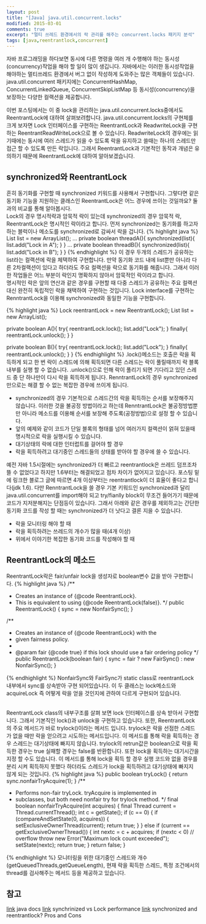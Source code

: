 ```yaml
---
layout: post
title: "[Java] java.util.concurrent.locks"
modified: 2015-03-01
comments: true
excerpt: "멀티 쓰레드 환경에서의 락 관리를 해주는 concurrent.locks 패키지 분석"
tags: [java,reentrantlock,concurrent]
---
```


 자바 프로그래밍을 하다보면 동시에 다른 명령을 여러 개 수행해야 하는 동시성(concurrency)작업을 해야 할 일이 많이 생깁니다. 자바에서는 이러한 동시성작업을 해야하는 멀티쓰레드 환경에서 버그 없이 작성하게 도와주는 많은 객체들이 있습니다. java.util.concurrent 패키지에는 ConcurrentHashMap, ConcurrentLinkedQueue, ConcurrentSkipListMap 등 동시성(concurrency)을 보장하는 다양한 컬랙션을 제공합니다.
 
 
 이번 포스팅에서는 이 중 lock을 관리하는 java.util.concurrent.locks중에서도 ReentrantLock에 대하여 살펴보려합니다. java.util.concurrent.locks의 구현체를 크게 보자면 Lock 인터페이스를 구현하는 ReentrantLock과 ReadwriteLock을 구현하는 ReentrantReadWriteLock으로 볼 수 있습니다. ReadwriteLock의 경우에는 읽기때에는 동시에 여러 스레드가 읽을 수 있도록 락을 유지하고 쓸때는 하나의 스레드만 접근 할 수 있도록 만든 락입니다. 그래서 ReentrantLock과 기본적인 동작과 개념은 유의하기 때문에 ReentrantLock에 대하여 알아보겠습니다.  

## synchronized와 ReentrantLock
흔히 동기화를 구현할 때 synchronized 키워드를 사용해서 구현합니다. 그렇다면 같은 동기화 기능을 지원하는 클래스인 ReentrantLock은 어느 경우에 쓰이는 것일까요? 둘과의 비교를 통해 알아봅시다.<br/>
Lock의 경우 명시적락과 암묵적 락이 있는데 synchronized의 경우 암묵적 락, ReentrantLock은 명시적인 락이라고 합니다. 먼저 synchronized는 동기화를 하고자하는 블럭이나 메소도를 synchronized로 감싸서 락을 겁니다.
{% highlight java %}
List<String> list = new ArrayList<String>();
...
private boolean threadA(){
	synchronized(list){
		list.add("Lock in A");
	}
}
...
private boolean threadB(){
	synchronized(list){
		list.add("Lock in B");
	}
}
{% endhighlight %}
이 경우 두개의 스레드가 공유하는 list라는 컬랙션에 락을 체택하여 구현합니다. 만약 동기화 코드 내에 list뿐만 아니라 다른 2차컬랙션이 있다고 하더라도 주요 컬랙션을 락으로 동기화를 해줍니다. 그래서 이러한 작업들은 어느 부분이 락인지 명확하지 않아서 암묵적인 락이라고 합니다. <br/>
명시적인 락은 앞의 연산과 같은 경우를 구현할 때 다중 스레드가 공유하는 주요 컬랙션 대신 완전히 독립적인 락을 채택하여 구현하는 것입니다. Lock interface를 구현하는 RenntrantLock을 이용해 synchronized와 동일한 기능을 구현합니다. 

{% highlight java %}
Lock reentrantLock = new ReentrantLock();
List<String> list = new ArrayList<String>();

private boolean A(){
	try{
		reentrantLock.lock();
		list.add("Lock");
	}
	finally{
		reentrantLock.unlock();
	}
}

private boolean B(){
	try{
		reentrantLock.lock();
		list.add("Lock");
	}
	finally{
		reentrantLock.unlock();
	}
}
{% endhighlight %}
.lock()메소드는 호출은 락을 획득하게 되고 한 번 락이 스레드에 의해 획득되면 다른 스레드는 락이 풀릴때까지 락 블록 내부를 실행 할 수 없습니다. .unlock()으로 인해 락이 풀리기 되면 기다리고 있던 스레드 중 단 하나만이 다시 락을 획득하게 됩니다. RenntrantLock의 경우 synchronized만으로는 해결 할 수 없는 복잡한 경우에 쓰이게 됩니다. 

* synchronized의 경우 기본적으로 스레드간의 락을 획득하는 순서를 보장해주지 않습니다. 이러한 것을 불공정 방법이라고 하는데 RenntrantLock은 불공정방법뿐만 아니라 메소드를 이용해 순서를 보장해 주도록(공정방법)으로 설정 할 수 있습니다.
* 앞의 예제와 같이 코드가 단일 블록의 형태를 넘어 여러가지 컬랙션이 얽혀 있을때 명시적으로 락을 실행시킬 수 있습니다. 
* 대기상태의 락에 대한 인터럽트를 걸어야 할 경우 
* 락을 획득하려고 대기중인 스레드들의 상태를 받아야 할 경우에 쓸 수 있습니다. 

예전 자바 1.5시절에는 synchronized가 더 빠르고 reentrantlock은 쓰레드 덤프조차 뜰 수 없었다고 하지만 1.6부터는 해결되었고 점차 차이가 없어지고 있습니다. 포스팅 밑에 링크한 블로그 글에 따르면 4개 이상부터는 reentrantlock이 더 효율이 좋다고 합니다(jdk 1.6). 다만 RenntrantLock을 쓸 경우 기본 키워드인 synchronized과 달리 java.util.concurrent를 import해야 되고 try/fianlly block이 무조건 들어가기 때문에 코드가 지저분해지는 단점등이 있습니다.
그래서 아래와 같은 경우를 제외하고는 간단한 동기화 코드를 작성 할 때는 synchronized가 더 낫다고 결론 지을 수 있습니다. 

* 락을 모니터링 해야 할 때
* 락을 획득하려는 쓰레드의 개수가 많을 때(4개 이상)
* 위에서 이야기한 복잡한 동기화 코드를 작성해야 할 때 


## ReentrantLock의 메소드 
ReentrantLock락은 fair/unfair lock을 생성자로 boolean변수 값을 받아 구현합니다.
{% highlight java %}
/**
 * Creates an instance of {@code ReentrantLock}.
 * This is equivalent to using {@code ReentrantLock(false)}.
 */
public ReentrantLock() {
    sync = new NonfairSync();
}

/**
 * Creates an instance of {@code ReentrantLock} with the
 * given fairness policy.
 *
 * @param fair {@code true} if this lock should use a fair ordering policy
 */
public ReentrantLock(boolean fair) {
    sync = fair ? new FairSync() : new NonfairSync();
}

{% endhighlight %}
NonfairSync와 FairSync가 static class로 reentrantLock 내부에서 sync를 상속받아 구현 되어있습니다. 이 두 클래스는 lock메소드와 acquireLock 즉 어떻게 락을 얻을 것인지에 관하여 다르게 구현되어 있습니다. <br/><br/>

ReentrantLock class의 내부구조를 살펴 보면 lock 인터페이스를 상속 받아서 구현합니다. 그래서 기본직인 lock()과 unlock을 구현하고 있습니다. 또한, ReentrantLock의 주요 메서드가 바로 trylock()이라는 메서드 입니다. trylock은 락을 선점한 스레드가 없을 때만 락을 얻으려고 시도하는 메서드입니다. 이 메서드를 통해 락을 획득하는 경우 스레드는 대기상태에 빠지지 않습니다. trylock의 retrun값은 boolean으로 락을 획득한 경우는 true 실패할 경우는 false를 반환합니다. 또한 lock을 획득하는 대기시간을 지정 할 수도 있습니다. 이 메서드를 통해 lock을 획득 할 경우 실행 코드와 없을 경우를 분리 시켜 획득하지 못했다 하더라도 스레드가 lock을 획득하려고 대기상태에 빠지지 않게 되는 것입니다. 
{% highlight java %}
public boolean tryLock() {
    return sync.nonfairTryAcquire(1);
}
/**
 * Performs non-fair tryLock.  tryAcquire is implemented in
 * subclasses, but both need nonfair try for trylock method.
 */
final boolean nonfairTryAcquire(int acquires) {
    final Thread current = Thread.currentThread();
    int c = getState();
    if (c == 0) {
        if (compareAndSetState(0, acquires)) {
            setExclusiveOwnerThread(current);
            return true;
        }
    }
    else if (current == getExclusiveOwnerThread()) {
        int nextc = c + acquires;
        if (nextc < 0) // overflow
            throw new Error("Maximum lock count exceeded");
        setState(nextc);
        return true;
    }
    return false;
}

{% endhighlight %}
모니터링을 위한 대기중인 스레드와 개수(getQueuedThreads,getQueueLength), 현재 락을 획득한 스레드, 특정 조건에서의 thread를 검사해주는 메서드 등을 제공하고 있습니다. 

## 참고 
[link](http://docs.oracle.com/javase/7/docs/api/java/util/concurrent/locks/ReentrantLock.html) java docs
[link](http://vanillajava.blogspot.kr/2011/07/synchronized-vs-lock-performance.html) synchrinized vs Lock performance
[link](http://stackoverflow.com/questions/9072422/difference-between-synchronized-and-reentrantlock-pros-and-cons) synchronized and reentrantlock? Pros and Cons


